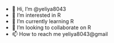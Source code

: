- 👋 Hi, I’m @yeliya8043
- 👀 I’m interested in R
- 🌱 I’m currently learning R
- 💞️ I’m looking to collaborate on R
- 📫 How to reach me yeliya8043@gmail

<!---
yeliya8043/yeliya8043 is a ✨ special ✨ repository because its `README.md` (this file) appears on your GitHub profile.
You can click the Preview link to take a look at your changes.
--->
